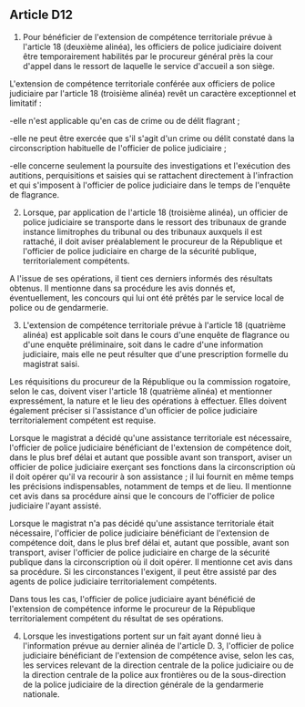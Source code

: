 Article D12
----
1. Pour bénéficier de l'extension de compétence territoriale prévue à l'article
18 (deuxième alinéa), les officiers de police judiciaire doivent être
temporairement habilités par le procureur général près la cour d'appel dans le
ressort de laquelle le service d'accueil a son siège.

L'extension de compétence territoriale conférée aux officiers de police
judiciaire par l'article 18 (troisième alinéa) revêt un caractère exceptionnel
et limitatif :

-elle n'est applicable qu'en cas de crime ou de délit flagrant ;

-elle ne peut être exercée que s'il s'agit d'un crime ou délit constaté dans la
circonscription habituelle de l'officier de police judiciaire ;

-elle concerne seulement la poursuite des investigations et l'exécution des
autitions, perquisitions et saisies qui se rattachent directement à l'infraction
et qui s'imposent à l'officier de police judiciaire dans le temps de l'enquête
de flagrance.

2. Lorsque, par application de l'article 18 (troisième alinéa), un officier de
police judiciaire se transporte dans le ressort des tribunaux de grande instance
limitrophes du tribunal ou des tribunaux auxquels il est rattaché, il doit
aviser préalablement le procureur de la République et l'officier de police
judiciaire en charge de la sécurité publique, territorialement compétents.

A l'issue de ses opérations, il tient ces derniers informés des résultats
obtenus. Il mentionne dans sa procédure les avis donnés et, éventuellement, les
concours qui lui ont été prêtés par le service local de police ou de
gendarmerie.

3. L'extension de compétence territoriale prévue à l'article 18 (quatrième
alinéa) est applicable soit dans le cours d'une enquête de flagrance ou d'une
enquête préliminaire, soit dans le cadre d'une information judiciaire, mais elle
ne peut résulter que d'une prescription formelle du magistrat saisi.

Les réquisitions du procureur de la République ou la commission rogatoire, selon
le cas, doivent viser l'article 18 (quatrième alinéa) et mentionner
expressément, la nature et le lieu des opérations à effectuer. Elles doivent
également préciser si l'assistance d'un officier de police judiciaire
territorialement compétent est requise.

Lorsque le magistrat a décidé qu'une assistance territoriale est nécessaire,
l'officier de police judiciaire bénéficiant de l'extension de compétence doit,
dans le plus bref délai et autant que possible avant son transport, aviser un
officier de police judiciaire exerçant ses fonctions dans la circonscription où
il doit opérer qu'il va recourir à son assistance ; il lui fournit en même temps
les précisions indispensables, notamment de temps et de lieu. Il mentionne cet
avis dans sa procédure ainsi que le concours de l'officier de police judiciaire
l'ayant assisté.

Lorsque le magistrat n'a pas décidé qu'une assistance territoriale était
nécessaire, l'officier de police judiciaire bénéficiant de l'extension de
compétence doit, dans le plus bref délai et, autant que possible, avant son
transport, aviser l'officier de police judiciaire en charge de la sécurité
publique dans la circonscription où il doit opérer. Il mentionne cet avis dans
sa procédure. Si les circonstances l'exigent, il peut être assisté par des
agents de police judiciaire territorialement compétents.

Dans tous les cas, l'officier de police judiciaire ayant bénéficié de
l'extension de compétence informe le procureur de la République territorialement
compétent du résultat de ses opérations.

4. Lorsque les investigations portent sur un fait ayant donné lieu à
l'information prévue au dernier alinéa de l'article D. 3, l'officier de police
judiciaire bénéficiant de l'extension de compétence avise, selon les cas, les
services relevant de la direction centrale de la police judiciaire ou de la
direction centrale de la police aux frontières ou de la sous-direction de la
police judiciaire de la direction générale de la gendarmerie nationale.
